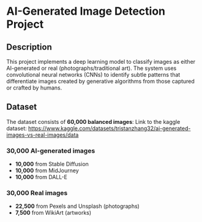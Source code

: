 # AI-Generated Image Detection Project  

## Description  
This project implements a deep learning model to classify images as either AI-generated or real (photographs/traditional art). The system uses convolutional neural networks (CNNs) to identify subtle patterns that differentiate images created by generative algorithms from those captured or crafted by humans.  

## Dataset  
The dataset consists of **60,000 balanced images**:
Link to the kaggle dataset: https://www.kaggle.com/datasets/tristanzhang32/ai-generated-images-vs-real-images/data   

### **30,000 AI-generated images**  
- **10,000** from Stable Diffusion  
- **10,000** from MidJourney  
- **10,000** from DALL-E  

### **30,000 Real images**  
- **22,500** from Pexels and Unsplash (photographs)  
- **7,500** from WikiArt (artworks)  
